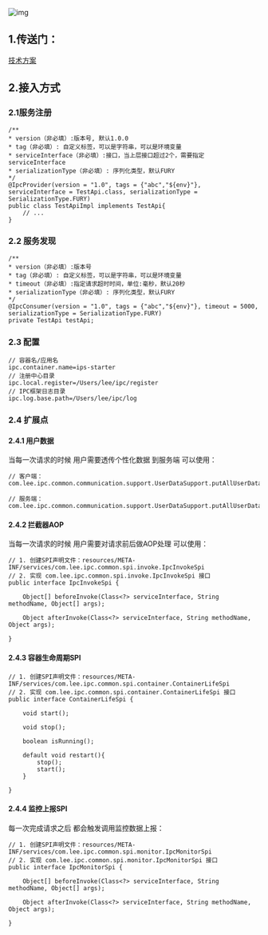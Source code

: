 ![img](https://my-resource.oss-cn-hangzhou.aliyuncs.com/image/IPC%E5%AE%8C%E6%95%B4%E6%9E%B6%E6%9E%84%E5%9B%BE.png)



## 1.传送门：
[技术方案](https://leenotes.cn/posts/45495.html#4-%E6%8A%80%E6%9C%AF%E8%B0%83%E7%A0%94%E5%92%8C%E9%80%89%E5%9E%8B)



## 2.接入方式

### 2.1服务注册

```
/**
* version（非必填）:版本号, 默认1.0.0
* tag（非必填）: 自定义标签，可以是字符串，可以是环境变量
* serviceInterface（非必填）:接口，当上层接口超过2个，需要指定serviceInterface
* serializationType（非必填）: 序列化类型，默认FURY
*/
@IpcProvider(version = "1.0", tags = {"abc","${env}"}, serviceInterface = TestApi.class, serializationType = SerializationType.FURY)
public class TestApiImpl implements TestApi{
    // ...
}
```



### 2.2 服务发现

```
/**
* version（非必填）:版本号
* tag（非必填）: 自定义标签，可以是字符串，可以是环境变量
* timeout（非必填）:指定请求超时时间，单位:毫秒，默认20秒
* serializationType（非必填）: 序列化类型，默认FURY
*/
@IpcConsumer(version = "1.0", tags = {"abc","${env}"}, timeout = 5000, serializationType = SerializationType.FURY)
private TestApi testApi;
```


### 2.3 配置
```
// 容器名/应用名
ipc.container.name=ips-starter
// 注册中心目录
ipc.local.register=/Users/lee/ipc/register
// IPC框架日志目录
ipc.log.base.path=/Users/lee/ipc/log
```

### 2.4 扩展点

#### 2.4.1 用户数据
当每一次请求的时候 用户需要透传个性化数据 到服务端 可以使用：

```
// 客户端：
com.lee.ipc.common.communication.support.UserDataSupport.putAllUserData()

// 服务端：
com.lee.ipc.common.communication.support.UserDataSupport.putAllUserData()
```

#### 2.4.2 拦截器AOP
当每一次请求的时候 用户需要对请求前后做AOP处理 可以使用：

```
// 1. 创建SPI声明文件：resources/META-INF/services/com.lee.ipc.common.spi.invoke.IpcInvokeSpi
// 2. 实现 com.lee.ipc.common.spi.invoke.IpcInvokeSpi 接口
public interface IpcInvokeSpi {

    Object[] beforeInvoke(Class<?> serviceInterface, String methodName, Object[] args);

    Object afterInvoke(Class<?> serviceInterface, String methodName, Object args);

}
```

#### 2.4.3 容器生命周期SPI

```
// 1. 创建SPI声明文件：resources/META-INF/services/com.lee.ipc.common.spi.container.ContainerLifeSpi
// 2. 实现 com.lee.ipc.common.spi.container.ContainerLifeSpi 接口
public interface ContainerLifeSpi {

    void start();

	void stop();

	boolean isRunning();
    
    default void restart(){
        stop();
        start();
    }

}
```

#### 2.4.4 监控上报SPI
每一次完成请求之后 都会触发调用监控数据上报：

```
// 1. 创建SPI声明文件：resources/META-INF/services/com.lee.ipc.common.spi.monitor.IpcMonitorSpi
// 2. 实现 com.lee.ipc.common.spi.monitor.IpcMonitorSpi 接口
public interface IpcMonitorSpi {

    Object[] beforeInvoke(Class<?> serviceInterface, String methodName, Object[] args);

    Object afterInvoke(Class<?> serviceInterface, String methodName, Object args);

}
```
